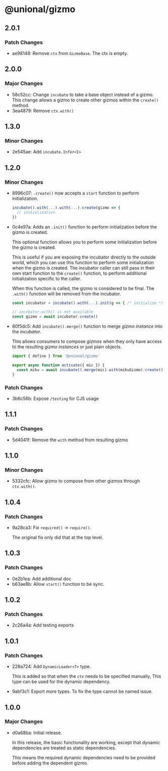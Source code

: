 # @unional/gizmo

## 2.0.1

### Patch Changes

- ae98148: Remove `ctx` from `GizmoBase`. The ctx is empty.

## 2.0.0

### Major Changes

- 58c52cc: Change `incubate` to take a base object instead of a gizmo.
  This change allows a gizmo to create other gizmos within the `create()` method.
- 3ea4879: Remove `ctx.with()`

## 1.3.0

### Minor Changes

- 2e545ae: Add `incubate.Infer<I>`

## 1.2.0

### Minor Changes

- 8996c07: `.create()` now accepts a `start` function to perform initialization.

  ```ts
  incubate().with(...).with(...).create(gizmo => {
    // initialization
  })
  ```

- 0c4e97a: Adds an `.init()` function to perform initialization before the gizmo is created.

  This optional function allows you to perform some initialization before the gizmo is created.

  This is useful if you are exposing the incubator directly to the outside world,
  which you can use this function to perform some initialization when the gizmo is created.
  The incubator caller can still pass in their own start function to the `create()` function, to perform additional initialization specific to the caller.

  When this function is called, the gizmo is considered to be final.
  The `.with()` function will be removed from the incubator.

  ```ts
  const incubator = incubate().with(...).init(g => { /* initialize */ })

  // incubator.with() is not available
  const gizmo = await incubator.create()
  ```

- 80f5dc5: Add `incubate().merge()` function to merge _gizmo instance_ into the _incubator_.

  This allows consumers to compose _gizmos_ when they only have access to the resulting _gizmo instances_ or just plain objects.

  ```ts
  import { define } from '@unional/gizmo'

  export async function activate({ mic }) {
  	const miku = await incubate().merge(mic).with(mikuGizmo).create()
  }
  ```

### Patch Changes

- 3b6c56b: Expose `/testing` for CJS usage

## 1.1.1

### Patch Changes

- 5d4041f: Remove the `with` method from resulting gizmo

## 1.1.0

### Minor Changes

- 5332cfc: Allow gizmo to compose from other gizmos through `ctx.with()`.

## 1.0.4

### Patch Changes

- 9a28ca3: Fix `required()` -> `require()`.

  The original fix only did that at the top level.

## 1.0.3

### Patch Changes

- 0e2b1ea: Add additional doc
- b63ae8b: Allow `start()` function to be sync.

## 1.0.2

### Patch Changes

- 2c26a4a: Add testing exports

## 1.0.1

### Patch Changes

- 228a724: Add `DynamicLoader<T>` type.

  This is added so that when the `ctx` needs to be specified manually,
  This type can be used for the dynamic dependency.

- 9abf3c1: Export more types.
  To fix the type cannot be named issue.

## 1.0.0

### Major Changes

- d0a68ba: Initial release.

  In this release, the basic functionality are working,
  except that dynamic dependencies are treated as static dependencies.

  This means the required dynamic dependencies need to be provided before adding the dependent gizmo.
